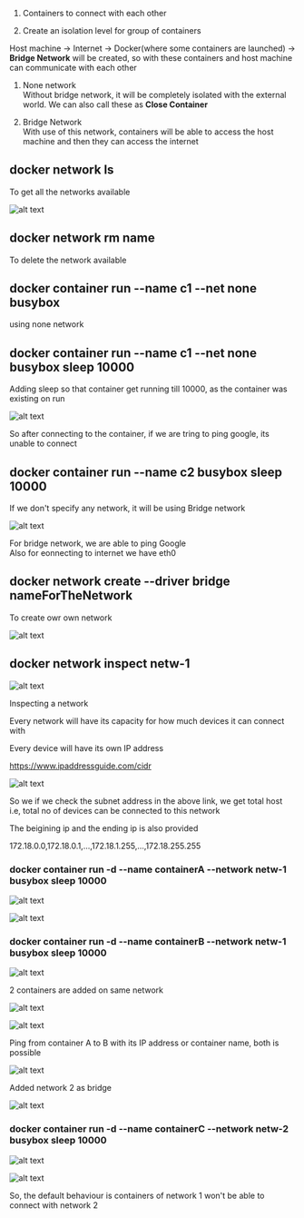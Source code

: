 1. Containers to connect with each other

2. Create an isolation level for group of containers

Host machine -> Internet -> Docker(where some containers are launched) ->
<b>Bridge Network</b> will be created, so with these containers and host
machine can communicate with each other

1. None network<br>
   Without bridge network, it will be completely isolated with the
   external world.
   We can also call these as <b>Close Container</b>

2. Bridge Network<br>
   With use of this network, containers will be able to access the host machine
   and then they can access the internet

## docker network ls

To get all the networks available

![alt text](image-1.png)

## docker network rm name

To delete the network available

## docker container run --name c1 --net none busybox

using none network

## docker container run --name c1 --net none busybox sleep 10000

Adding sleep so that container get running till 10000, as the container was existing
on run

![alt text](image-2.png)

So after connecting to the container, if we are tring to ping google,
its unable to connect

## docker container run --name c2 busybox sleep 10000

If we don't specify any network, it will be using Bridge network

![alt text](image-3.png)

For bridge network, we are able to ping Google
<br>
Also for eonnecting to internet we have eth0

## docker network create --driver bridge nameForTheNetwork

To create owr own network

![alt text](image-4.png)

## docker network inspect netw-1

![alt text](image-5.png)

Inspecting a network

Every network will have its capacity for how much devices it can connect with

Every device will have its own IP address

https://www.ipaddressguide.com/cidr

![alt text](image-6.png)

So we if we check the subnet address in the above link, we get total host i.e,
total no of devices can be connected to this network

The beigining ip and the ending ip is also provided

172.18.0.0,172.18.0.1,...,172.18.1.255,...,172.18.255.255

### docker container run -d --name containerA --network netw-1 busybox sleep 10000

![alt text](image-7.png)

![alt text](image-8.png)

### docker container run -d --name containerB --network netw-1 busybox sleep 10000

![alt text](image-9.png)

2 containers are added on same network

![alt text](image-10.png)

![alt text](image-11.png)

Ping from container A to B with its IP address or container name, both is possible

![alt text](image-12.png)

Added network 2 as bridge

![alt text](image-13.png)

### docker container run -d --name containerC --network netw-2 busybox sleep 10000

![alt text](image-14.png)

![alt text](image-15.png)

So, the default behaviour is containers of network 1 won't be able to connect
with network 2

